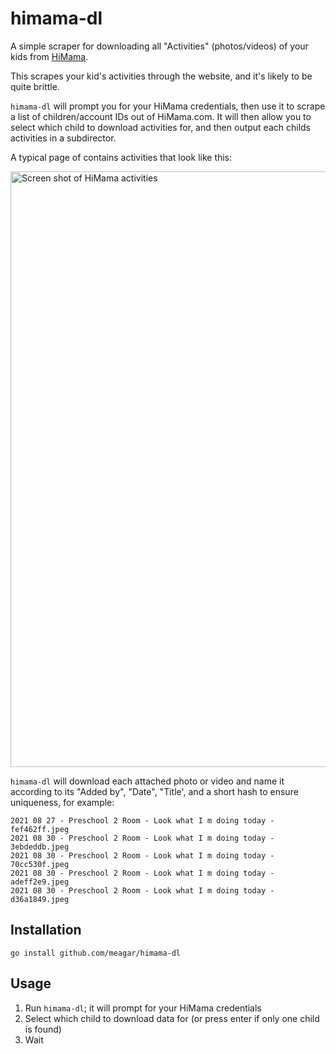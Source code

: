 # himama-dl

A simple scraper for downloading all "Activities" (photos/videos) of your kids from [HiMama](https://www.himama.com/).

This scrapes your kid's activities through the website, and it's likely to be quite brittle.

`himama-dl` will prompt you for your HiMama credentials, then use it to scrape a list of children/account IDs out of HiMama.com.
It will then allow you to select which child to download activities for, and then output each childs activities in a subdirector.

A typical page of contains activities that look like this:

<img width="953" alt="Screen shot of HiMama activities" src="https://user-images.githubusercontent.com/242474/131499068-e0595e19-df17-48ed-9d88-76eba67913fc.png">

`himama-dl` will download each attached photo or video and name it according to its "Added by", "Date", "Title', and a short hash to ensure uniqueness, for example:

```
2021 08 27 - Preschool 2 Room - Look what I m doing today - fef462ff.jpeg
2021 08 30 - Preschool 2 Room - Look what I m doing today - 3ebdeddb.jpeg
2021 08 30 - Preschool 2 Room - Look what I m doing today - 70cc530f.jpeg
2021 08 30 - Preschool 2 Room - Look what I m doing today - adeff2e9.jpeg
2021 08 30 - Preschool 2 Room - Look what I m doing today - d36a1849.jpeg
```

## Installation

```
go install github.com/meagar/himama-dl
```

## Usage

1. Run `himama-dl`; it will prompt for your HiMama credentials
2. Select which child to download data for (or press enter if only one child is found)
3. Wait


